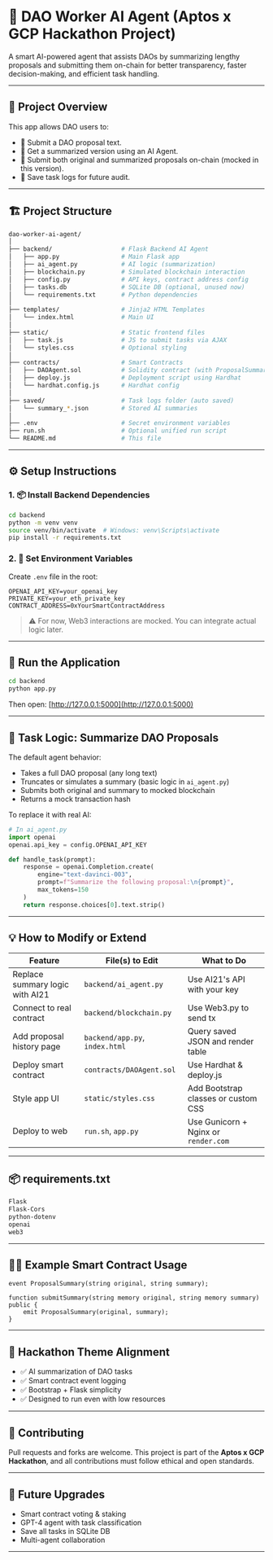 # 🤖 DAO Worker AI Agent (Aptos x GCP Hackathon Project)

A smart AI-powered agent that assists DAOs by summarizing lengthy proposals and submitting them on-chain for better transparency, faster decision-making, and efficient task handling.

---

## 📌 Project Overview

This app allows DAO users to:
- 📝 Submit a DAO proposal text.
- 🤖 Get a summarized version using an AI Agent.
- 🔗 Submit both original and summarized proposals on-chain (mocked in this version).
- 💾 Save task logs for future audit.

---

## 🏗️ Project Structure

```bash
dao-worker-ai-agent/
│
├── backend/                   # Flask Backend AI Agent
│   ├── app.py                 # Main Flask app
│   ├── ai_agent.py            # AI logic (summarization)
│   ├── blockchain.py          # Simulated blockchain interaction
│   ├── config.py              # API keys, contract address config
│   ├── tasks.db               # SQLite DB (optional, unused now)
│   └── requirements.txt       # Python dependencies
│
├── templates/                 # Jinja2 HTML Templates
│   └── index.html             # Main UI
│
├── static/                    # Static frontend files
│   ├── task.js                # JS to submit tasks via AJAX
│   └── styles.css             # Optional styling
│
├── contracts/                 # Smart Contracts
│   ├── DAOAgent.sol           # Solidity contract (with ProposalSummary event)
│   ├── deploy.js              # Deployment script using Hardhat
│   └── hardhat.config.js      # Hardhat config
│
├── saved/                     # Task logs folder (auto saved)
│   └── summary_*.json         # Stored AI summaries
│
├── .env                       # Secret environment variables
├── run.sh                     # Optional unified run script
└── README.md                  # This file
````

---

## ⚙️ Setup Instructions

### 1. 📦 Install Backend Dependencies

```bash
cd backend
python -m venv venv
source venv/bin/activate  # Windows: venv\Scripts\activate
pip install -r requirements.txt
```

### 2. 🔐 Set Environment Variables

Create `.env` file in the root:

```
OPENAI_API_KEY=your_openai_key
PRIVATE_KEY=your_eth_private_key
CONTRACT_ADDRESS=0xYourSmartContractAddress
```

> ⚠️ For now, Web3 interactions are mocked. You can integrate actual logic later.

---

## 🚀 Run the Application

```bash
cd backend
python app.py
```

Then open: [http://127.0.0.1:5000](http://127.0.0.1:5000)

---

## 🧠 Task Logic: Summarize DAO Proposals

The default agent behavior:

* Takes a full DAO proposal (any long text)
* Truncates or simulates a summary (basic logic in `ai_agent.py`)
* Submits both original and summary to mocked blockchain
* Returns a mock transaction hash

To replace it with real AI:

```python
# In ai_agent.py
import openai
openai.api_key = config.OPENAI_API_KEY

def handle_task(prompt):
    response = openai.Completion.create(
        engine="text-davinci-003",
        prompt=f"Summarize the following proposal:\n{prompt}",
        max_tokens=150
    )
    return response.choices[0].text.strip()
```

---

## 💡 How to Modify or Extend

| Feature                         | File(s) to Edit                | What to Do                           |
| ------------------------------- | ------------------------------ | ------------------------------------ |
| Replace summary logic with AI21 | `backend/ai_agent.py`          | Use AI21's API with your key         |
| Connect to real contract        | `backend/blockchain.py`        | Use Web3.py to send tx               |
| Add proposal history page       | `backend/app.py`, `index.html` | Query saved JSON and render table    |
| Deploy smart contract           | `contracts/DAOAgent.sol`       | Use Hardhat & deploy.js              |
| Style app UI                    | `static/styles.css`            | Add Bootstrap classes or custom CSS  |
| Deploy to web                   | `run.sh`, `app.py`             | Use Gunicorn + Nginx or `render.com` |

---

## 📦 requirements.txt

```txt
Flask
Flask-Cors
python-dotenv
openai
web3
```

---

## 👨‍💻 Example Smart Contract Usage

```solidity
event ProposalSummary(string original, string summary);

function submitSummary(string memory original, string memory summary) public {
    emit ProposalSummary(original, summary);
}
```

---

## 🏁 Hackathon Theme Alignment

* ✅ AI summarization of DAO tasks
* ✅ Smart contract event logging
* ✅ Bootstrap + Flask simplicity
* ✅ Designed to run even with low resources

---

## 🤝 Contributing

Pull requests and forks are welcome. This project is part of the **Aptos x GCP Hackathon**, and all contributions must follow ethical and open standards.

---

## 🧪 Future Upgrades

* Smart contract voting & staking
* GPT-4 agent with task classification
* Save all tasks in SQLite DB
* Multi-agent collaboration

---

